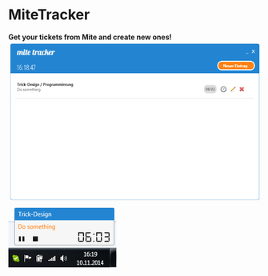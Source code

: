 MiteTracker
===========

<strong>Get your tickets from Mite and create new ones!</strong>
<img src="/MiteTracker/Pictures/mitetracker.PNG" />
<img src="/MiteTracker/Pictures/mitetracker info.PNG" />

